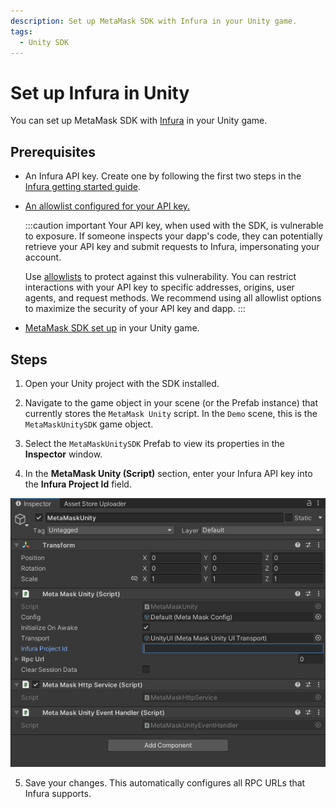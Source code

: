 ```yaml
---
description: Set up MetaMask SDK with Infura in your Unity game.
tags:
  - Unity SDK
---
```


# Set up Infura in Unity

You can set up MetaMask SDK with [Infura](https://docs.infura.io/) in
your Unity game.

## Prerequisites

- An Infura API key.
  Create one by following the first two steps in the
  [Infura getting started guide](https://docs.infura.io/getting-started).

- [An allowlist configured for your API key.](https://docs.infura.io/networks/ethereum/how-to/secure-a-project/use-an-allowlist)

  :::caution important
  Your API key, when used with the SDK, is vulnerable to exposure.
  If someone inspects your dapp's code, they can potentially retrieve your API key and submit
  requests to Infura, impersonating your account.

  Use [allowlists](https://docs.infura.io/networks/ethereum/how-to/secure-a-project/use-an-allowlist)
  to protect against this vulnerability.
  You can restrict interactions with your API key to specific addresses, origins, user agents, and request methods.
  We recommend using all allowlist options to maximize the security of your API key and dapp.
  :::

- [MetaMask SDK set up](../../connect/metamask-sdk/gaming/unity.md) in your Unity game.

## Steps

1. Open your Unity project with the SDK installed.

2. Navigate to the game object in your scene (or the Prefab instance) that currently stores the
   `MetaMask Unity` script.
   In the `Demo` scene, this is the `MetaMaskUnitySDK` game object.

3. Select the `MetaMaskUnitySDK` Prefab to view its properties in the **Inspector** window.

4. In the **MetaMask Unity (Script)** section, enter your Infura API key into the **Infura Project
   Id** field.

<p align="center">

![MetaMask Unity script](../../assets/unity-infura.png)

</p>

5. Save your changes.
   This automatically configures all RPC URLs that Infura supports.
